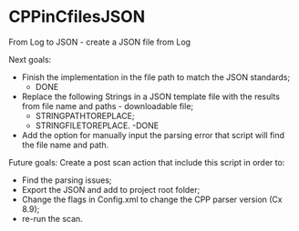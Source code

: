 # CPPinCfilesJSON
From Log to JSON - create a JSON file from Log

Next goals:
- Finish the implementation in the file path to match the JSON standards; 
  - DONE
- Replace the following Strings in a JSON template file with the results from file name and paths - downloadable file;
  - STRINGPATHTOREPLACE;
  - STRINGFILETOREPLACE.
    -DONE
- Add the option for manually input the parsing error that script will find the file name and path.

Future goals:
Create a post scan action that include this script in order to:
- Find the parsing issues;
- Export the JSON and add to project root folder;
- Change the flags in Config.xml to change the CPP parser version (Cx 8.9);
- re-run the scan.

